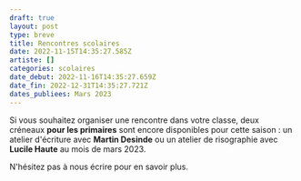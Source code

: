 ```yaml
---
draft: true
layout: post
type: breve
title: Rencontres scolaires
date: 2022-11-15T14:35:27.585Z
artiste: []
categories: scolaires
date_debut: 2022-11-16T14:35:27.659Z
date_fin: 2022-12-31T14:35:27.721Z
dates_publiees: Mars 2023
---
```

Si vous souhaitez organiser une rencontre dans votre classe, deux créneaux **pour les primaires** sont encore disponibles pour cette saison : un atelier d'écriture avec **Martin Desinde** ou un atelier de risographie avec **Lucile Haute** au mois de mars 2023.

N'hésitez pas à nous écrire pour en savoir plus.